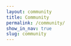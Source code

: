 ```yaml
---
layout: community
title: Community
permalink: /community/
show_in_nav: true
slug: community
---
```

